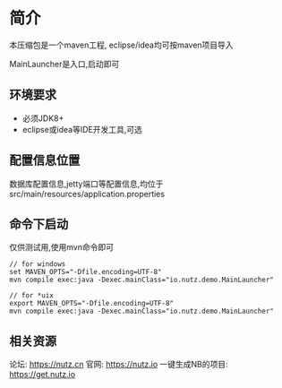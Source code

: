 # 简介

本压缩包是一个maven工程, eclipse/idea均可按maven项目导入

MainLauncher是入口,启动即可

## 环境要求

* 必须JDK8+
* eclipse或idea等IDE开发工具,可选

## 配置信息位置

数据库配置信息,jetty端口等配置信息,均位于src/main/resources/application.properties

## 命令下启动

仅供测试用,使用mvn命令即可

```
// for windows
set MAVEN_OPTS="-Dfile.encoding=UTF-8"
mvn compile exec:java -Dexec.mainClass="io.nutz.demo.MainLauncher"

// for *uix
export MAVEN_OPTS="-Dfile.encoding=UTF-8"
mvn compile exec:java -Dexec.mainClass="io.nutz.demo.MainLauncher"
```

## 相关资源
论坛: https://nutz.cn
官网: https://nutz.io
一键生成NB的项目: https://get.nutz.io